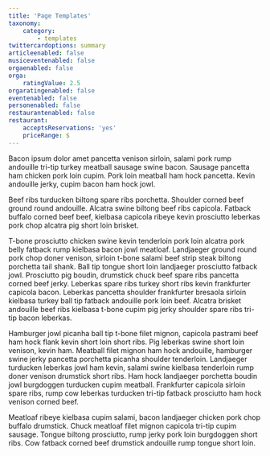 ```yaml
---
title: 'Page Templates'
taxonomy:
    category:
        - templates
twittercardoptions: summary
articleenabled: false
musiceventenabled: false
orgaenabled: false
orga:
    ratingValue: 2.5
orgaratingenabled: false
eventenabled: false
personenabled: false
restaurantenabled: false
restaurant:
    acceptsReservations: 'yes'
    priceRange: $
---
```


Bacon ipsum dolor amet pancetta venison sirloin, salami pork rump andouille tri-tip turkey meatball sausage swine bacon. Sausage pancetta ham chicken pork loin cupim. Pork loin meatball ham hock pancetta. Kevin andouille jerky, cupim bacon ham hock jowl.

Beef ribs turducken biltong spare ribs porchetta. Shoulder corned beef ground round andouille. Alcatra swine biltong beef ribs capicola. Fatback buffalo corned beef beef, kielbasa capicola ribeye kevin prosciutto leberkas pork chop alcatra pig short loin brisket.

T-bone prosciutto chicken swine kevin tenderloin pork loin alcatra pork belly fatback rump kielbasa bacon jowl meatloaf. Landjaeger ground round pork chop doner venison, sirloin t-bone salami beef strip steak biltong porchetta tail shank. Ball tip tongue short loin landjaeger prosciutto fatback jowl. Prosciutto pig boudin, drumstick chuck beef spare ribs pancetta corned beef jerky. Leberkas spare ribs turkey short ribs kevin frankfurter capicola bacon. Leberkas pancetta shoulder frankfurter bresaola sirloin kielbasa turkey ball tip fatback andouille pork loin beef. Alcatra brisket andouille beef ribs kielbasa t-bone cupim pig jerky shoulder spare ribs tri-tip bacon leberkas.

Hamburger jowl picanha ball tip t-bone filet mignon, capicola pastrami beef ham hock flank kevin short loin short ribs. Pig leberkas swine short loin venison, kevin ham. Meatball filet mignon ham hock andouille, hamburger swine jerky pancetta porchetta picanha shoulder tenderloin. Landjaeger turducken leberkas jowl ham kevin, salami swine kielbasa tenderloin rump doner venison drumstick short ribs. Ham hock landjaeger porchetta boudin jowl burgdoggen turducken cupim meatball. Frankfurter capicola sirloin spare ribs, rump cow leberkas turducken tri-tip fatback prosciutto ham hock venison corned beef.

Meatloaf ribeye kielbasa cupim salami, bacon landjaeger chicken pork chop buffalo drumstick. Chuck meatloaf filet mignon capicola tri-tip cupim sausage. Tongue biltong prosciutto, rump jerky pork loin burgdoggen short ribs. Cow fatback corned beef drumstick andouille rump tongue short loin.